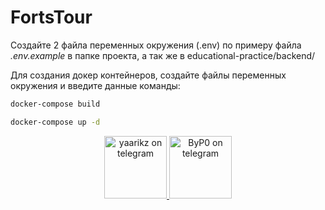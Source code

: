 # FortsTour

Создайте 2 файла переменных окружения (.env) по примеру файла *.env.example* в папке проекта, а так же в educational-practice/backend/

Для создания докер контейнеров, создайте файлы переменных окружения и введите данные команды:

```bash
docker-compose build

docker-compose up -d
```

<div id="footer" align="center">
    <a href="https://t.me/yaarikz">
        <img src="https://cdn4.cdn-telegram.org/file/S595bsS8j_f-kb40DiEl7X8UF2Br515JNjPuCJAqoUHkOE0SB7pQr8oI4trGTJZYFcESdOs0kuhoxt2NijLFR6cNH618c58iRO4mlEqUMM1JzDcBvWz9Lk7TbAaCcIM4cTTm7AOi5vIPiyfQQ7KX0OK2R9PIy3hUc6uwk3WRS_ASa7flpDf3yQ2XjVLkpL9W83oV9iaosUMqOVC_soRChThne21kVQzkcQZj4iLYbzGKZu2jdSDmnkor41LNjW0XE-8r7ej6cPwXSJpHbp7_OnZv7VUAGptOqHomF_fjquwxKhg-IqDWILbcxTc12Q448XSospOM606sP6dU961A_w.jpg" 
             style="width: 100px; height: 100px; " 
             alt="yaarikz on telegram"/>
    </a>
    <a href="https://t.me/ecco_gtr">
        <img src="https://cdn4.cdn-telegram.org/file/c8COFzedLh9RENxthKzCq2PWth7WMclXOc37ZeOJsm2ZJRGJnp3YKUcnpCB5FojxTkAYB5yE4Yy7XPe_GV_NuRWeowG62gZoG7WPvB4TPIIucTfR4TybnuUv3ZTQndPHfI_Nd-3_yxu7chQ0egeH99oTN7bVqf5zLQCwXcCgLqQMr1tX7pikFT3xkmiW0xYW2Qkb1Joi0ckqq3zmq3UFPNeIngoYhxziPN-6yT-ZIx8OJWJW6Bnbea61nwPG4z_ll9wZe5fBk0UWIEbd3-ie7IqlNFGltDmtn5RmPRfTuv2-buV5a-wyKNhDflYLmnWC9l7jIOAW4G8fxdrlm8_PNA.jpg" 
             style="width: 100px; height: 100px; " 
             alt="ByP0 on telegram"/>
    </a>
</div>